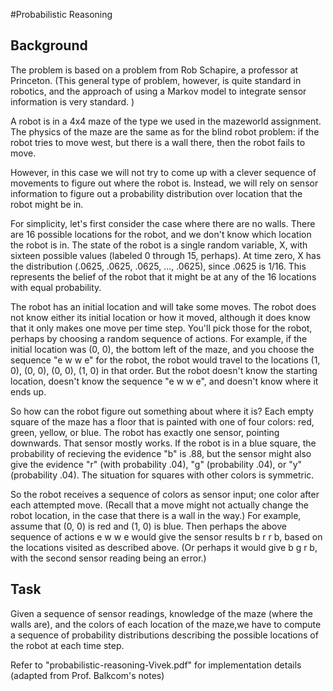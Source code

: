 #Probabilistic Reasoning

## Background

The problem is based on a problem from Rob Schapire, a professor at Princeton. (This general type of problem, however, is quite standard in robotics, and the approach of using a Markov model to integrate sensor information is very standard. )

A robot is in a 4x4 maze of the type we used in the mazeworld assignment. The physics of the maze are the same as for the blind robot problem: if the robot tries to move west, but there is a wall there, then the robot fails to move.

However, in this case we will not try to come up with a clever sequence of movements to figure out where the robot is. Instead, we will rely on sensor information to figure out a probability distribution over location that the robot might be in.

For simplicity, let's first consider the case where there are no walls. There are 16 possible locations for the robot, and we don't know which location the robot is in. The state of the robot is a single random variable, X, with sixteen possible values (labeled 0 through 15, perhaps). At time zero, X has the distribution (.0625, .0625, .0625, ..., .0625), since .0625 is 1/16. This represents the belief of the robot that it might be at any of the 16 locations with equal probability.

The robot has an initial location and will take some moves. The robot does not know either its initial location or how it moved, although it does know that it only makes one move per time step. You'll pick those for the robot, perhaps by choosing a random sequence of actions. For example, if the initial location was (0, 0), the bottom left of the maze, and you choose the sequence "e w w e" for the robot, the robot would travel to the locations (1, 0), (0, 0), (0, 0), (1, 0) in that order. But the robot doesn't know the starting location, doesn't know the sequence "e w w e", and doesn't know where it ends up.

So how can the robot figure out something about where it is? Each empty square of the maze has a floor that is painted with one of four colors: red, green, yellow, or blue. The robot has exactly one sensor, pointing downwards. That sensor mostly works. If the robot is in a blue square, the probability of recieving the evidence "b" is .88, but the sensor might also give the evidence "r" (with probability .04), "g" (probability .04), or "y" (probability .04). The situation for squares with other colors is symmetric.

So the robot receives a sequence of colors as sensor input; one color after each attempted move. (Recall that a move might not actually change the robot location, in the case that there is a wall in the way.) For example, assume that (0, 0) is red and (1, 0) is blue. Then perhaps the above sequence of actions e w w e would give the sensor results b r r b, based on the locations visited as described above. (Or perhaps it would give b g r b, with the second sensor reading being an error.)

## Task
 Given a sequence of sensor readings, knowledge of the maze (where the walls are), and the colors of each location of the maze,we have to compute a sequence of probability distributions describing the possible locations of the robot at each time step.

Refer to "probabilistic-reasoning-Vivek.pdf" for implementation details
(adapted from Prof. Balkcom's notes)
